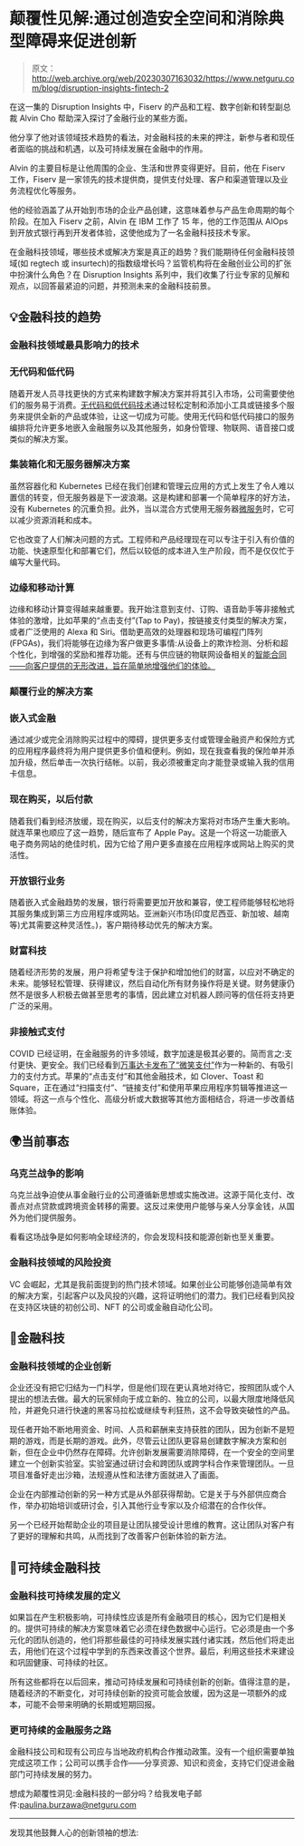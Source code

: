 # 颠覆性见解:通过创造安全空间和消除典型障碍来促进创新

> 原文：<http://web.archive.org/web/20230307163032/https://www.netguru.com/blog/disruption-insights-fintech-2>

 在这一集的 Disruption Insights 中，Fiserv 的产品和工程、数字创新和转型副总裁 Alvin Cho 帮助深入探讨了金融行业的某些方面。

他分享了他对该领域技术趋势的看法，对金融科技的未来的押注，新参与者和现任者面临的挑战和机遇，以及可持续发展在金融中的作用。

Alvin 的主要目标是让他周围的企业、生活和世界变得更好。目前，他在 Fiserv 工作，Fiserv 是一家领先的技术提供商，提供支付处理、客户和渠道管理以及业务流程优化等服务。

他的经验涵盖了从开始到市场的企业产品创建，这意味着参与产品生命周期的每个阶段。在加入 Fiserv 之前，Alvin 在 IBM 工作了 15 年，他的工作范围从 AIOps 到开放式银行再到开发者体验，这使他成为了一名金融科技技术专家。

在金融科技领域，哪些技术或解决方案是真正的趋势？我们能期待任何金融科技领域(如 regtech 或 insurtech)的指数级增长吗？监管机构将在金融创业公司的扩张中扮演什么角色？在 Disruption Insights 系列中，我们收集了行业专家的见解和观点，以回答最紧迫的问题，并预测未来的金融科技前景。

## 💡金融科技的趋势

### 金融科技领域最具影响力的技术

### 无代码和低代码

随着开发人员寻找更快的方式来构建数字解决方案并将其引入市场，公司需要使他们的服务易于消费。[无代码和低代码技术](http://web.archive.org/web/20221206202749/https://www.netguru.com/blog/no-code-low-code-delivering-products-faster)通过轻松定制和添加小工具或链接多个服务来提供全新的产品或体验，让这一切成为可能。使用无代码和低代码接口的服务编排将允许更多地嵌入金融服务以及其他服务，如身份管理、物联网、语音接口或类似的解决方案。

### 集装箱化和无服务器解决方案

虽然容器化和 Kubernetes 已经在我们创建和管理云应用的方式上发生了令人难以置信的转变，但无服务器是下一波浪潮。这是构建和部署一个简单程序的好方法，没有 Kubernetes 的沉重负担。此外，当以混合方式使用无服务器[微服务](/web/20221206202749/https://www.netguru.com/blog/monolithic-vs-microservices-architecture)时，它可以减少资源消耗和成本。

它也改变了人们解决问题的方式。工程师和产品经理现在可以专注于引入有价值的功能、快速原型化和部署它们，然后以较低的成本进入生产阶段，而不是仅仅忙于编写大量代码。

### 边缘和移动计算

边缘和移动计算变得越来越重要。我开始注意到支付、订购、语音助手等非接触式体验的激增，比如苹果的“点击支付”(Tap to Pay)，按链接支付类型的解决方案，或者广泛使用的 Alexa 和 Siri。借助更高效的处理器和现场可编程门阵列(FPGAs)，我们将能够在边缘为客户做更多事情:从设备上的欺诈检测、分析和超个性化，到增强的奖励和推荐功能。还有与供应链的物联网设备相关的[智能合同——向客户提供的无形改进，旨在简单地增强他们的体验。](http://web.archive.org/web/20221206202749/https://www.netguru.com/blog/smart-contracts)

### 颠覆行业的解决方案

### 嵌入式金融

通过减少或完全消除购买过程中的障碍，提供更多支付或管理金融资产和保险方式的应用程序最终将为用户提供更多价值和便利。例如，现在我查看我的保险单并添加升级，然后单击一次执行结帐。以前，我必须被重定向才能登录或输入我的信用卡信息。

### 现在购买，以后付款

随着我们看到经济放缓，现在购买，以后支付的解决方案将对市场产生重大影响。就连苹果也顺应了这一趋势，随后宣布了 Apple Pay。这是一个将这一功能嵌入电子商务网站的绝佳时机，因为它给了用户更多直接在应用程序或网站上购买的灵活性。

### 开放银行业务

随着嵌入式金融趋势的发展，银行将需要更加开放和兼容，使工程师能够轻松地将其服务集成到第三方应用程序或网站。亚洲新兴市场(印度尼西亚、新加坡、越南等)尤其需要这种灵活性。)，客户期待移动优先的解决方案。

### 财富科技

随着经济形势的发展，用户将希望专注于保护和增加他们的财富，以应对不确定的未来。能够轻松管理、获得建议，然后自动化所有财务操作将是关键。财务健康仍然不是很多人积极去做甚至思考的事情，因此建立对机器人顾问等的信任将支持更广泛的采用。

### 非接触式支付

COVID 已经证明，在金融服务的许多领域，数字加速是极其必要的。简而言之:支付更快、更安全。我们已经看到[万事达卡发布了“微笑支付”](http://web.archive.org/web/20221206202749/https://www.mastercard.com/news/press/2022/may/with-a-smile-or-a-wave-paying-in-store-just-got-personal/)作为一种新的、有吸引力的支付方式。苹果的“点击支付”和其他金融技术，如 Clover、Toast 和 Square，正在通过“扫描支付”、“链接支付”和使用苹果应用程序剪辑等推进这一领域。将这一点与个性化、高级分析或大数据等其他方面相结合，将进一步改善结账体验。

## 🌍当前事态

### 乌克兰战争的影响

乌克兰战争迫使从事金融行业的公司遵循新思想或实施改进。这源于简化支付、改善点对点贷款或跨境资金转移的需要。这反过来使用户能够与亲人分享金钱，从国外为他们提供服务。

看看这场战争是如何影响全球经济的，你会发现科技和能源创新也至关重要。

### 金融科技领域的风险投资

VC 会崛起，尤其是我前面提到的热门技术领域。如果创业公司能够创造简单有效的解决方案，引起客户以及风投的兴趣，这将证明他们的潜力。我们已经看到风投在支持区块链的初创公司、NFT 的公司或金融自动化公司。

## 💸金融科技

### 金融科技领域的企业创新

企业还没有把它归结为一门科学，但是他们现在更认真地对待它，按照团队或个人提出的想法去做。最大的玩家倾向于成立新的、独立的公司，以最大限度地降低风险，并避免只进行快速的黑客马拉松或继续专利狂热，这不会导致突破性的产品。

现任者开始不断地用资金、时间、人员和薪酬来支持获胜的团队，因为创新不是短期的游戏，而是长期的游戏。此外，尽管云让团队更容易创建数字解决方案和创新，但在企业中仍然存在障碍。允许创新发展需要消除障碍，在一个安全的空间里建立一个创新实验室。实验室通过研讨会和跨团队或跨学科合作来管理团队。一旦项目准备好走出沙箱，法规遵从性和法律方面就进入了画面。

企业在内部推动创新的另一种方式是从外部获得帮助。它是关于与外部供应商合作，举办初始培训或研讨会，引入其他行业专家以及介绍潜在的合作伙伴。

另一个已经开始帮助企业的项目是让团队接受设计思维的教育。这让团队对客户有了更好的理解和共鸣，从而找到了改善客户创新体验的新方法。

## 🌱可持续金融科技

### 金融科技可持续发展的定义

如果旨在产生积极影响，可持续性应该是所有金融项目的核心，因为它们是相关的。提供可持续的解决方案意味着它必须在绿色数据中心运行。它必须是由一个多元化的团队创造的，他们将那些最佳的可持续发展实践付诸实践，然后他们将走出去，用他们在这个过程中学到的东西来改善这个世界。最后，利用这些技术来建设和巩固健康、可持续的社区。

所有这些都将在以后回来，推动可持续发展和可持续创新的创新。值得注意的是，随着经济的不断变化，对可持续创新的投资可能会放缓，因为这是一项额外的成本，可能不会带来明确的长期或短期回报。

### 更可持续的金融服务之路

金融科技公司和现有公司应与当地政府机构合作推动政策。没有一个组织需要单独完成这项工作；公司可以携手合作——分享资源、知识和资金，支持它们促进金融部门可持续发展的努力。

想成为颠覆性洞见:金融科技的一部分吗？给我发电子邮件:[paulina.burzawa@netguru.com](http://web.archive.org/web/20221206202749/mailto:paulina.burzawa@netguru.com)

* * *

发现其他鼓舞人心的创新领袖的想法: